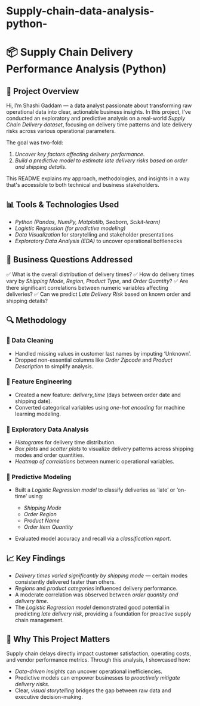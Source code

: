 # Supply-chain-data-analysis-python-

# 📦 Supply Chain Delivery Performance Analysis (Python)

## 📖 Project Overview

Hi, I’m Shashi Gaddam — a data analyst passionate about transforming raw operational data into clear, actionable business insights. In this project, I’ve conducted an exploratory and predictive analysis on a real-world *Supply Chain Delivery dataset*, focusing on delivery time patterns and late delivery risks across various operational parameters.

The goal was two-fold:

1. *Uncover key factors affecting delivery performance*.
2. *Build a predictive model to estimate late delivery risks based on order and shipping details*.

This README explains my approach, methodologies, and insights in a way that's accessible to both technical and business stakeholders.


## 📊 Tools & Technologies Used

* *Python (Pandas, NumPy, Matplotlib, Seaborn, Scikit-learn)*
* *Logistic Regression (for predictive modeling)*
* *Data Visualization* for storytelling and stakeholder presentations
* *Exploratory Data Analysis (EDA)* to uncover operational bottlenecks


## 📝 Business Questions Addressed

✅ What is the overall distribution of delivery times?
✅ How do delivery times vary by *Shipping Mode*, *Region*, *Product Type*, and *Order Quantity*?
✅ Are there significant correlations between numeric variables affecting deliveries?
✅ Can we predict *Late Delivery Risk* based on known order and shipping details?


## 🔍 Methodology

### 📌 Data Cleaning

* Handled missing values in customer last names by imputing ‘Unknown’.
* Dropped non-essential columns like *Order Zipcode* and *Product Description* to simplify analysis.

### 📌 Feature Engineering

* Created a new feature: *delivery\_time* (days between order date and shipping date).
* Converted categorical variables using *one-hot encoding* for machine learning modeling.

### 📌 Exploratory Data Analysis

* *Histograms* for delivery time distribution.
* *Box plots* and *scatter plots* to visualize delivery patterns across shipping modes and order quantities.
* *Heatmap of correlations* between numeric operational variables.

### 📌 Predictive Modeling

* Built a *Logistic Regression model* to classify deliveries as ‘late’ or ‘on-time’ using:

  * *Shipping Mode*
  * *Order Region*
  * *Product Name*
  * *Order Item Quantity*

* Evaluated model accuracy and recall via a *classification report*.


## 📈 Key Findings

* *Delivery times varied significantly by shipping mode* — certain modes consistently delivered faster than others.
* *Regions* and *product categories* influenced delivery performance.
* A moderate correlation was observed between *order quantity and delivery time*.
* The *Logistic Regression model* demonstrated good potential in predicting *late delivery risk*, providing a foundation for proactive supply chain management.

## 📣 Why This Project Matters

Supply chain delays directly impact customer satisfaction, operating costs, and vendor performance metrics. Through this analysis, I showcased how:

* *Data-driven insights* can uncover operational inefficiencies.
* Predictive models can empower businesses to *proactively mitigate delivery risks*.
* Clear, *visual storytelling* bridges the gap between raw data and executive decision-making.

